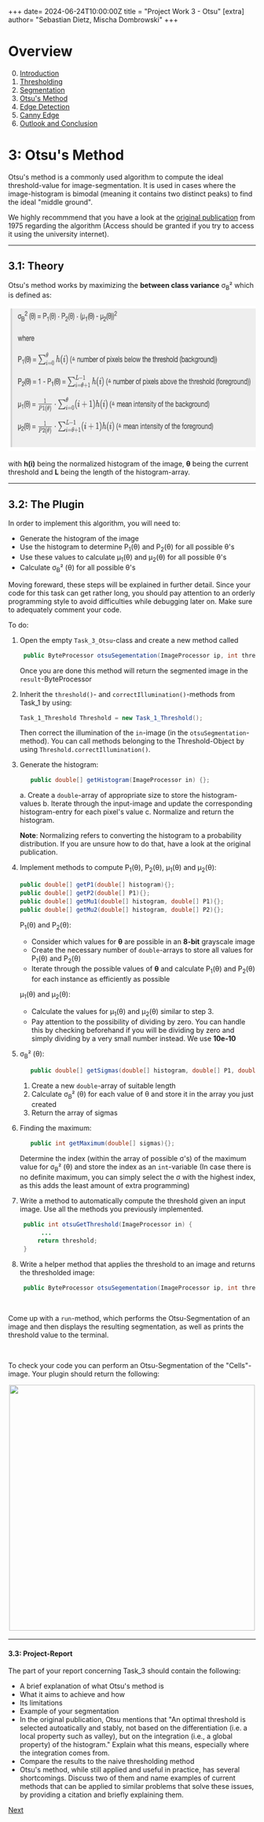 +++
date= 2024-06-24T10:00:00Z
title = "Project Work 3 - Otsu"
[extra]
author= "Sebastian Dietz, Mischa Dombrowski"
+++

# Overview

0) [Introduction](../introduction)
1) [Thresholding](../thresholding)
2) [Segmentation](../segmentation)
3) [Otsu's Method](../otsu)
4) [Edge Detection](../edgedetection) 
5) [Canny Edge](../cannyedge) 
6) [Outlook and Conclusion](../conclusion)


# 3: Otsu's Method

Otsu's method is a commonly used algorithm to compute the ideal threshold-value for image-segmentation. It is used in cases where the image-histogram is bimodal (meaning it contains two distinct peaks) to find the ideal "middle ground". 

We highly recommmend that you have a look at the [original publication](https://ieeexplore.ieee.org/document/4310076) from 1975 regarding the algorithm (Access should be granted if you try to access it using the university internet).



---
## 3.1: Theory

Otsu's method works by maximizing the **between class variance** σ<sub>B</sub>² which is defined as:

<center><img src="../Otsu.png" width="649" height="295"></center>

with __h(i)__ being the normalized histogram of the image, __&theta;__ being the current threshold and __L__ being the length of the histogram-array.

---
## 3.2: The Plugin


In order to implement this algorithm, you will need to:

+ Generate the histogram of the image
+ Use the histogram to determine P<sub>1</sub>(θ) and P<sub>2</sub>(θ) for all possible θ's
+ Use these values to calculate μ<sub>1</sub>(θ) and μ<sub>2</sub>(θ) for all possible θ's
+ Calculate σ<sub>B</sub>² (θ) for all possible θ's

Moving foreward, these steps will be explained in further detail. 
Since your code for this task can get rather long, you should pay attention to an orderly programming style to avoid difficulties while debugging later on. Make sure to adequately comment your code.

To do:

1. Open the empty `Task_3_Otsu`-class and create a new method called 
   ```java
    public ByteProcessor otsuSegementation(ImageProcessor ip, int threshold){}
   ```
   Once you are done this method will return the segmented image in the `result`-ByteProcessor

2. Inherit the `threshold()`- and `correctIllumination()`-methods from Task_1 by using:
   ```java
   Task_1_Threshold Threshold = new Task_1_Threshold();
   ``` 
   Then correct the illumination of the `in`-image (in the `otsuSegmentation`-method). You can call methods belonging to the Threshold-Object by using `Threshold.correctIllumination()`.

3. Generate the histogram:
   ```java
      public double[] getHistogram(ImageProcessor in) {};
   ```

   a. Create a `double`-array of appropriate size to store the histogram-values
   b. Iterate through the input-image and update the corresponding histogram-entry for each pixel's value
   c. Normalize and return the histogram. 

   __Note__: 
Normalizing refers to converting the histogram to a probability distribution. If you are unsure how to do that, have a look at the original publication.  
   

4. Implement methods to compute P<sub>1</sub>(θ), P<sub>2</sub>(θ), μ<sub>1</sub>(θ) and μ<sub>2</sub>(θ):
   ```java
   public double[] getP1(double[] histogram){};
   public double[] getP2(double[] P1){};
   public double[] getMu1(double[] histogram, double[] P1){};
   public double[] getMu2(double[] histogram, double[] P2){};
   ```

   P<sub>1</sub>(θ) and P<sub>2</sub>(θ):

      * Consider which values for **θ** are possible in an **8-bit** grayscale image
      * Create the necessary number of `double`-arrays to store all values for P<sub>1</sub>(θ) and P<sub>2</sub>(θ)
      * Iterate through the possible values of **θ** and calculate P<sub>1</sub>(θ) and P<sub>2</sub>(θ) for each instance as efficiently as possible

   μ<sub>1</sub>(θ) and μ<sub>2</sub>(θ):

      * Calculate the values for μ<sub>1</sub>(θ) and μ<sub>2</sub>(θ) similar to step 3.
      * Pay attention to the possibility of dividing by zero.
         You can handle this by checking beforehand if you will be dividing by zero and simply dividing by a very small number instead. We use **10e-10**


5. σ<sub>B</sub>² (θ):
   ```java
      public double[] getSigmas(double[] histogram, double[] P1, double[] P2, double[] mu1, double[] mu2 {};
   ```
   1. Create a new `double`-array of suitable length
   2. Calculate σ<sub>B</sub>² (θ) for each value of θ and store it in the array you just created
   3. Return the array of sigmas
   

6. Finding the maximum:
   ```java
      public int getMaximum(double[] sigmas){};
   ```
    Determine the index (within the array of possible σ's) of the maximum value for σ<sub>B</sub>² (θ) and store the index as an `int`-variable
    (In case there is no definite maximum, you can simply select the σ with the highest index, as this adds the least amount of extra programming)

7. Write a method to automatically compute the threshold given an input image. Use all the methods you previously implemented.

   ```java
    public int otsuGetThreshold(ImageProcessor in) {
         ...
        return threshold;
    }
    ```
8. Write a helper method that applies the threshold to an image and returns the thresholded image: 
   ```java
    public ByteProcessor otsuSegementation(ImageProcessor ip, int threshold) {};
    ```

<br/>

Come up with a `run`-method, which performs the Otsu-Segmentation of an image and then displays the resulting segmentation, as well as prints the threshold value to the terminal.
    
<br/>

To check your code you can perform an Otsu-Segmentation of the "Cells"-image.
Your plugin should return the following: 

<center><img src="../Otsu_Cells.png" width="500" height="500"></center>


---

#### 3.3: Project-Report

The part of your report concerning Task_3 should contain the following:

+ A brief explanation of what Otsu's method is
+ What it aims to achieve and how 
+ Its limitations
+ Example of your segmentation
+ In the original publication, Otsu mentions that "An optimal threshold is selected autoatically and stably, not based on the differentiation (i.e. a local property such as valley), but on the integration (i.e., a global
property) of the histogram." Explain what this means, especially where the integration comes from. 
+  Compare the results to the naive thresholding method 
+ Otsu's method, while still applied and useful in practice, has several shortcomings. Discuss two of them and name examples of current methods that can be applied to similar problems that solve these issues, by providing a citation and briefly explaining them. 


[Next](../edgedetection)
